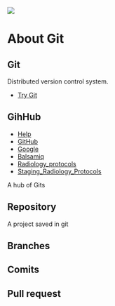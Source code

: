 <img src="http://content.screencast.com/users/MichaelLyon/folders/Jing/media/abbc9871-dcaf-4483-91a0-cf3f434a72fb/2013-09-30_1027.png"></img>

# About Git

## Git

Distributed version control system.

* [Try Git](http://try.github.io/levels/1/challenges/1)

## GihHub

* [Help](https://help.github.com/)
* [GitHub](http://mac.github.com/)
* [Google](http://google.com/) 
* [Balsamiq](http://Balsamiq.com)
* [Radiology_protocols](https://RadiologyProtocols.com)
* [Staging_Radiology_Protocols](http://Staging.radiologyprotocols.com)

A hub of Gits

## Repository

A project saved in git

## Branches

## Comits

## Pull request
